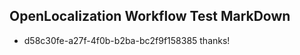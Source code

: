 ## OpenLocalization Workflow Test MarkDown
* d58c30fe-a27f-4f0b-b2ba-bc2f9f158385 thanks!

<!--HONumber=Aug16_HO3-->


